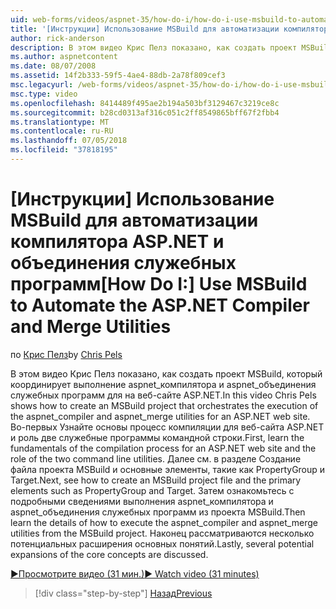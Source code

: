 ```yaml
---
uid: web-forms/videos/aspnet-35/how-do-i/how-do-i-use-msbuild-to-automate-the-aspnet-compiler-and-merge-utilities
title: '[Инструкции] Использование MSBuild для автоматизации компилятора ASP.NET и объединения служебных программ | Документация Майкрософт'
author: rick-anderson
description: В этом видео Крис Пелз показано, как создать проект MSBuild, который координирует выполнение aspnet_compiler и aspnet_merge программ для ASP...
ms.author: aspnetcontent
ms.date: 08/07/2008
ms.assetid: 14f2b333-59f5-4ae4-88db-2a78f809cef3
msc.legacyurl: /web-forms/videos/aspnet-35/how-do-i/how-do-i-use-msbuild-to-automate-the-aspnet-compiler-and-merge-utilities
msc.type: video
ms.openlocfilehash: 8414489f495ae2b194a503bf3129467c3219ce8c
ms.sourcegitcommit: b28cd0313af316c051c2ff8549865bff67f2fbb4
ms.translationtype: MT
ms.contentlocale: ru-RU
ms.lasthandoff: 07/05/2018
ms.locfileid: "37818195"
---
```

<a name="how-do-i-use-msbuild-to-automate-the-aspnet-compiler-and-merge-utilities"></a><span data-ttu-id="872a1-103">[Инструкции] Использование MSBuild для автоматизации компилятора ASP.NET и объединения служебных программ</span><span class="sxs-lookup"><span data-stu-id="872a1-103">[How Do I:] Use MSBuild to Automate the ASP.NET Compiler and Merge Utilities</span></span>
====================
<span data-ttu-id="872a1-104">по [Крис Пелз](https://twitter.com/chrispels)</span><span class="sxs-lookup"><span data-stu-id="872a1-104">by [Chris Pels](https://twitter.com/chrispels)</span></span>

<span data-ttu-id="872a1-105">В этом видео Крис Пелз показано, как создать проект MSBuild, который координирует выполнение aspnet\_компилятора и aspnet\_объединения служебных программ для на веб-сайте ASP.NET.</span><span class="sxs-lookup"><span data-stu-id="872a1-105">In this video Chris Pels shows how to create an MSBuild project that orchestrates the execution of the aspnet\_compiler and aspnet\_merge utilities for an ASP.NET web site.</span></span> <span data-ttu-id="872a1-106">Во-первых Узнайте основы процесс компиляции для веб-сайта ASP.NET и роль две служебные программы командной строки.</span><span class="sxs-lookup"><span data-stu-id="872a1-106">First, learn the fundamentals of the compilation process for an ASP.NET web site and the role of the two command line utilities.</span></span> <span data-ttu-id="872a1-107">Далее см. в разделе Создание файла проекта MSBuild и основные элементы, такие как PropertyGroup и Target.</span><span class="sxs-lookup"><span data-stu-id="872a1-107">Next, see how to create an MSBuild project file and the primary elements such as PropertyGroup and Target.</span></span> <span data-ttu-id="872a1-108">Затем ознакомьтесь с подробными сведениями выполнения aspnet\_компилятора и aspnet\_объединения служебных программ из проекта MSBuild.</span><span class="sxs-lookup"><span data-stu-id="872a1-108">Then learn the details of how to execute the aspnet\_compiler and aspnet\_merge utilities from the MSBuild project.</span></span> <span data-ttu-id="872a1-109">Наконец рассматриваются несколько потенциальных расширения основных понятий.</span><span class="sxs-lookup"><span data-stu-id="872a1-109">Lastly, several potential expansions of the core concepts are discussed.</span></span>

[<span data-ttu-id="872a1-110">&#9654;Просмотрите видео (31 мин.)</span><span class="sxs-lookup"><span data-stu-id="872a1-110">&#9654; Watch video (31 minutes)</span></span>](https://channel9.msdn.com/Blogs/ASP-NET-Site-Videos/how-do-i-use-msbuild-to-automate-the-aspnet-compiler-and-merge-utilities)

> [!div class="step-by-step"]
> [<span data-ttu-id="872a1-111">Назад</span><span class="sxs-lookup"><span data-stu-id="872a1-111">Previous</span></span>](how-do-i-serialize-a-graph-with-the-entity-framework.md)
